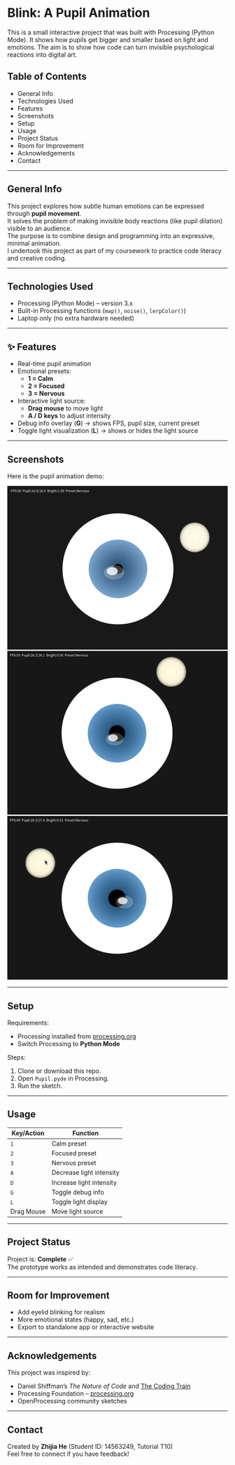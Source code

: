 # Blink: A Pupil Animation

This is a small interactive project that was built with Processing (Python Mode).
It shows how pupils get bigger and smaller based on light and emotions.
The aim is to show how code can turn invisible psychological reactions into digital art.

##  Table of Contents
- General Info  
- Technologies Used  
- Features  
- Screenshots  
- Setup  
- Usage  
- Project Status  
- Room for Improvement  
- Acknowledgements  
- Contact  

---

## General Info
This project explores how subtle human emotions can be expressed through **pupil movement**.  
It solves the problem of making invisible body reactions (like pupil dilation) visible to an audience.  
The purpose is to combine design and programming into an expressive, minimal animation.  
I undertook this project as part of my coursework to practice code literacy and creative coding.  

---

## Technologies Used
- Processing (Python Mode) – version 3.x  
- Built-in Processing functions (`map()`, `noise()`, `lerpColor()`)  
- Laptop only (no extra hardware needed)  

---

## ✨ Features
- Real-time pupil animation  
- Emotional presets:  
  - **1 = Calm**  
  - **2 = Focused**  
  - **3 = Nervous**  
- Interactive light source:  
  - **Drag mouse** to move light  
  - **A / D keys** to adjust intensity  
- Debug info overlay (**G**) → shows FPS, pupil size, current preset  
- Toggle light visualization (**L**) → shows or hides the light source  

---

## Screenshots

Here is the pupil animation demo:

![Pupil Animation Demo](images/ScreenShot.png)
![Pupil Animation Demo](images/pupil1.GIF)
![Pupil Animation Demo](images/pupil2.GIF)
  
---

## Setup
Requirements:  
- Processing installed from [processing.org](https://processing.org/download)  
- Switch Processing to **Python Mode**  

Steps:  
1. Clone or download this repo.  
2. Open `Pupil.pyde` in Processing.  
3. Run the sketch.  

---

## Usage
| Key/Action | Function |  
|------------|-----------|  
| `1` | Calm preset |  
| `2` | Focused preset |  
| `3` | Nervous preset |  
| `A` | Decrease light intensity |  
| `D` | Increase light intensity |  
| `G` | Toggle debug info |  
| `L` | Toggle light display |  
| Drag Mouse | Move light source |  

---

## Project Status
Project is: **Complete** ✅  
The prototype works as intended and demonstrates code literacy.  

---

## Room for Improvement
- Add eyelid blinking for realism  
- More emotional states (happy, sad, etc.)  
- Export to standalone app or interactive website  

---

## Acknowledgements
This project was inspired by:  
- Daniel Shiffman’s *The Nature of Code* and [The Coding Train](https://www.youtube.com/c/TheCodingTrain)  
- Processing Foundation – [processing.org](https://processing.org)  
- OpenProcessing community sketches  

---

## Contact
Created by **Zhijia He** (Student ID: 14563249, Tutorial T10)  
Feel free to connect if you have feedback!  

